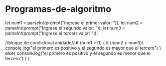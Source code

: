 # Programas-de-algoritmo

let num1 = parseInt(prompt("Ingrese el primer valor: "));
let num2 = parseInt(prompt("Ingrese el segundo valor: "));
let num3 = parseInt(prompt("Ingrese el tercerr valor: "));

//bloque de condicional anidado//
if (num1 > 0) {
    if (num2 > num3){
        console.log("el primero es positivo y el segundo es mayor que el tercero")
    }
    else{
        console.log("el primero es positivo y el segundo es menor que el tercero")
    }
}
